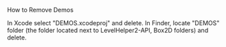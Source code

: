 How to Remove Demos

In Xcode select "DEMOS.xcodeproj" and delete.
In Finder, locate "DEMOS" folder (the folder located next to LevelHelper2-API, Box2D folders) and delete.
